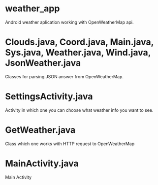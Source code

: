 # weather_app
Android weather aplication working with OpenWeatherMap api.
# Clouds.java, Coord.java, Main.java, Sys.java, Weather.java, Wind.java, JsonWeather.java 
Classes for parsing JSON answer from OpenWeatherMap.
# SettingsActivity.java 
Activity in which one you can choose what weather info you want to see.
# GetWeather.java
Class which one works with HTTP request to OpenWeatherMap 
# MainActivity.java
Main Activity
